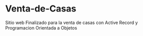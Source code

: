 # Venta-de-Casas
 Sitio web Finalizado para la venta de casas con Active Record y Programacion Orientada a Objetos
